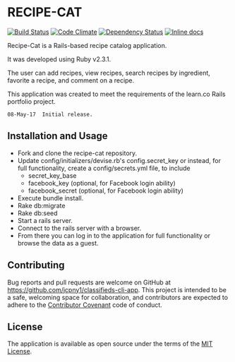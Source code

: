# RECIPE-CAT

[![Build Status](https://api.travis-ci.org/jcpny1/recipe-cat.svg?branch=master)](http://travis-ci.org/jcpny1/recipe-cat)
[![Code Climate](https://codeclimate.com/github/jcpny1/recipe-cat.svg)](https://codeclimate.com/github/jcpny1/recipe-cat)
[![Dependency Status](https://gemnasium.com/jcpny1/recipe-cat.svg)](https://gemnasium.com/jcpny1/recipe-cat)
[![Inline docs](http://inch-ci.org/github/jcpny1/recipe-cat.svg)](http://inch-ci.org/github/jcpny1/recipe-cat)

Recipe-Cat is a Rails-based recipe catalog application.

It was developed using Ruby v2.3.1.

The user can add recipes, view recipes, search recipes by ingredient, favorite a recipe, and comment on a recipe.

This application was created to meet the requirements of the learn.co Rails portfolio project.

```
08-May-17  Initial release.  
```

## Installation and Usage

* Fork and clone the recipe-cat repository.
* Update config/initializers/devise.rb's config.secret_key or instead, for full functionality, create a config/secrets.yml file, to include
  - secret_key_base
  - facebook_key    (optional, for Facebook login ability)
  - facebook_secret (optional, for Facebook login ability)
* Execute bundle install.
* Rake db:migrate
* Rake db:seed
* Start a rails server.
* Connect to the rails server with a browser.
* From there you can log in to the application for full functionality or browse the data as a guest.

## Contributing

Bug reports and pull requests are welcome on GitHub at https://github.com/jcpny1/classifieds-cli-app. This project is intended to be a safe, welcoming space for collaboration, and contributors are expected to adhere to the [Contributor Covenant](http://contributor-covenant.org) code of conduct.

## License

The application is available as open source under the terms of the [MIT License](http://opensource.org/licenses/MIT).
